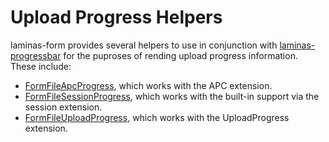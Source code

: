 # Upload Progress Helpers

laminas-form provides several helpers to use in conjunction with
[laminas-progressbar](https://github.com/laminas/laminas-progressbar) for the
puproses of rending upload progress information. These include:

- [FormFileApcProgress](form-file-apc-progress.md), which works with the APC
  extension.
- [FormFileSessionProgress](form-file-session-progress.md), which works with the
  built-in support via the session extension.
- [FormFileUploadProgress](form-file-upload-progress.md), which works with the
  UploadProgress extension.
